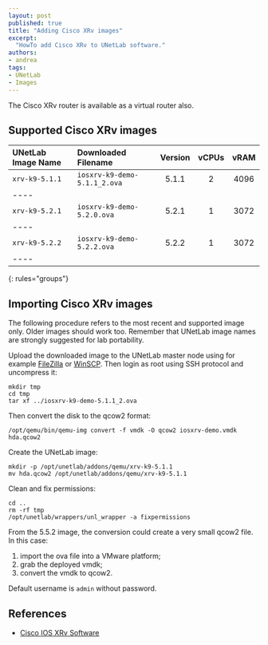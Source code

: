 ```yaml
---
layout: post
published: true
title: "Adding Cisco XRv images"
excerpt:
  "HowTo add Cisco XRv to UNetLab software."
authors:
- andrea
tags:
- UNetLab
- Images
---
```

The Cisco XRv router is available as a virtual router also.

## Supported Cisco XRv images

| UNetLab Image Name | Downloaded Filename | Version | vCPUs | vRAM |
|:--|:--|:-:|:-:|:-:|
| `xrv-k9-5.1.1` | `iosxrv-k9-demo-5.1.1_2.ova` | 5.1.1 | 2 | 4096 |
|----
| `xrv-k9-5.2.1` | `iosxrv-k9-demo-5.2.0.ova` | 5.2.1 | 1 | 3072 |
|----
| `xrv-k9-5.2.2` | `iosxrv-k9-demo-5.2.2.ova` | 5.2.2 | 1 | 3072 |
|----
{: rules="groups"}

## Importing Cisco XRv images

The following procedure refers to the most recent and supported image only. Older images should work too. Remember that UNetLab image names are strongly suggested for lab portability.

Upload the downloaded image to the UNetLab master node using for example [FileZilla](https://filezilla-project.org/ "FileZilla") or [WinSCP](http://winscp.net/ "WinSCP"). Then login as root using SSH protocol and uncompress it:

~~~
mkdir tmp
cd tmp
tar xf ../iosxrv-k9-demo-5.1.1_2.ova
~~~

Then convert the disk to the qcow2 format:

~~~
/opt/qemu/bin/qemu-img convert -f vmdk -O qcow2 iosxrv-demo.vmdk hda.qcow2
~~~

Create the UNetLab image:

~~~
mkdir -p /opt/unetlab/addons/qemu/xrv-k9-5.1.1
mv hda.qcow2 /opt/unetlab/addons/qemu/xrv-k9-5.1.1
~~~

Clean and fix permissions:

~~~
cd ..
rm -rf tmp
/opt/unetlab/wrappers/unl_wrapper -a fixpermissions
~~~

From the 5.5.2 image, the conversion could create a very small qcow2 file. In this case:

1. import the ova file into a VMware platform;
2. grab the deployed vmdk;
3. convert the vmdk to qcow2.

Default username is `admin` without password.

## References

* [Cisco IOS XRv Software](http://www.cisco.com/c/en/us/support/ios-nx-os-software/ios-xrv-software/tsd-products-support-series-home.html "Cisco IOS XRv Software")
